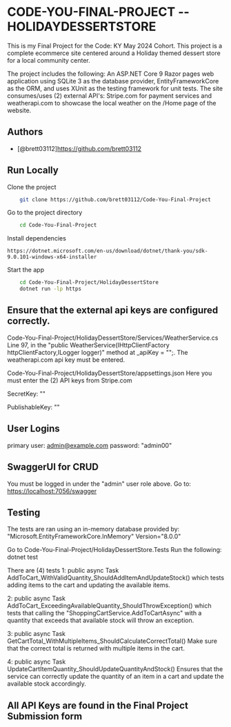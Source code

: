 
# CODE-YOU-FINAL-PROJECT -- HOLIDAYDESSERTSTORE

This is my Final Project for the Code: KY May 2024 Cohort.  This project is a complete ecommerce site centered around a Holiday themed dessert store for a local community center.  

The project includes the following: An ASP.NET Core 9 Razor pages web application using SQLite 3 as the database provider, EntityFrameworkCore as the ORM, and uses XUnit as the testing framework for unit tests. The site consumes/uses (2) external API's: Stripe.com for payment services and weatherapi.com to showcase the local weather on the /Home page of the website.

## Authors

- [@brett03112]<https://github.com/brett03112>

## Run Locally

Clone the project

```bash
    git clone https://github.com/brett03112/Code-You-Final-Project
```

Go to the project directory

```bash
    cd Code-You-Final-Project
```

Install dependencies

```Install .Net 9
https://dotnet.microsoft.com/en-us/download/dotnet/thank-you/sdk-9.0.101-windows-x64-installer
```

Start the app

```bash
    cd Code-You-Final-Project/HolidayDessertStore
    dotnet run -lp https
```

## Ensure that the external api keys are configured correctly.

Code-You-Final-Project/HolidayDessertStore/Services/WeatherService.cs
Line 97, in the "public WeatherService(IHttpClientFactory httpClientFactory,ILogger<WeatherService> logger)"
method at _apiKey = "";.
The weatherapi.com api key must be entered.

Code-You-Final-Project/HolidayDessertStore/appsettings.json
Here you must enter the (2) API keys from Stripe.com

SecretKey: ""

PublishableKey: ""

## User Logins

primary user: <admin@example.com>
password: "admin00"

## SwaggerUI for CRUD

You must be logged in under the "admin" user role above.
Go to: <https://localhost:7056/swagger>

## Testing

The tests are ran using an in-memory database provided by:
"Microsoft.EntityFrameworkCore.InMemory" Version="8.0.0"

Go to Code-You-Final-Project/HolidayDessertStore.Tests
Run the following: dotnet test

There are (4) tests
1:  public async Task AddToCart_WithValidQuantity_ShouldAddItemAndUpdateStock()
which tests adding items to the cart and updating the available items.

2:  public async Task AddToCart_ExceedingAvailableQuantity_ShouldThrowException()
which tests that calling the "ShoppingCartService.AddToCartAsync" with a quantity that
exceeds that available stock will throw an exception.

3:  public async Task GetCartTotal_WithMultipleItems_ShouldCalculateCorrectTotal()
Make sure that the correct total is returned with multiple items in the cart.

4:  public async Task UpdateCartItemQuantity_ShouldUpdateQuantityAndStock()
Ensures that the service can correctly update the quantity of an item in a cart
and update the available stock accordingly.

## All API Keys are found in the Final Project Submission form
